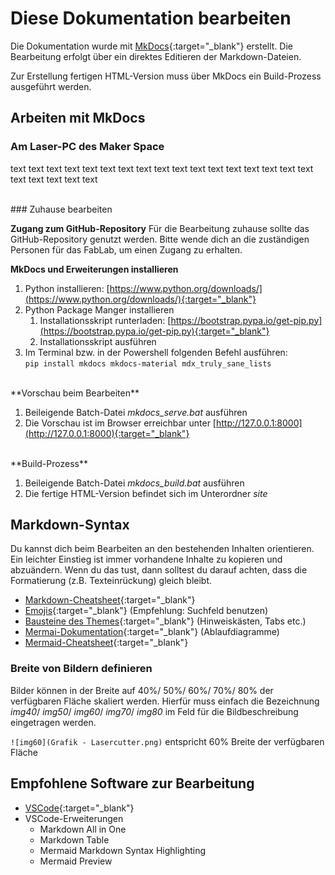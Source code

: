 # Diese Dokumentation bearbeiten

Die Dokumentation wurde mit [MkDocs](https://www.mkdocs.org/){:target="_blank"} erstellt. Die Bearbeitung erfolgt über ein direktes Editieren der Markdown-Dateien.

Zur Erstellung fertigen HTML-Version muss über MkDocs ein Build-Prozess ausgeführt werden.

## Arbeiten mit MkDocs

### Am Laser-PC des Maker Space
text text text text text text text text text text text text text text text text text text text text text text

<br>
### Zuhause bearbeiten

**Zugang zum GitHub-Repository**
Für die Bearbeitung zuhause sollte das GitHub-Repository genutzt werden. Bitte wende dich an die zuständigen Personen für das FabLab, um einen Zugang zu erhalten.

**MkDocs und Erweiterungen installieren**

1. Python installieren: [https://www.python.org/downloads/](https://www.python.org/downloads/){:target="_blank"}
2. Python Package Manger installieren
   1. Installationsskript runterladen: [https://bootstrap.pypa.io/get-pip.py](https://bootstrap.pypa.io/get-pip.py){:target="_blank"}
   2. Installationsskript ausführen
3. Im Terminal bzw. in der Powershell folgenden Befehl ausführen:
<br>`pip install mkdocs mkdocs-material mdx_truly_sane_lists`

<br>
**Vorschau beim Bearbeiten**

1. Beileigende Batch-Datei *mkdocs_serve.bat* ausführen
3. Die Vorschau ist im Browser erreichbar unter [http://127.0.0.1:8000](http://127.0.0.1:8000){:target="_blank"}

<br>
**Build-Prozess**

1. Beileigende Batch-Datei *mkdocs_build.bat* ausführen
2. Die fertige HTML-Version befindet sich im Unterordner *site*

## Markdown-Syntax
Du kannst dich beim Bearbeiten an den bestehenden Inhalten orientieren. Ein leichter Einstieg ist immer vorhandene Inhalte zu kopieren und abzuändern. Wenn du das tust, dann solltest du darauf achten, dass die Formatierung (z.B. Texteinrückung) gleich bleibt.

- [Markdown-Cheatsheet](https://www.markdownguide.org/cheat-sheet/){:target="_blank"}
- [Emojis](https://squidfunk.github.io/mkdocs-material/reference/icons-emojis/){:target="_blank"} (Empfehlung: Suchfeld benutzen)
- [Bausteine des Themes](https://squidfunk.github.io/mkdocs-material/reference/admonitions/){:target="_blank"} (Hinweiskästen, Tabs etc.)
- [Mermai-Dokumentation](https://mermaid.js.org/intro/){:target="_blank"} (Ablaufdiagramme)
- [Mermaid-Cheatsheet](https://jojozhuang.github.io/tutorial/mermaid-cheat-sheet/){:target="_blank"}

### Breite von Bildern definieren
Bilder können in der Breite auf 40%/ 50%/ 60%/ 70%/ 80% der verfügbaren Fläche skaliert werden. Hierfür muss einfach die Bezeichnung *img40*/ *img50*/ *img60*/ *img70*/ *img80* im Feld für die Bildbeschreibung eingetragen werden.

`![img60](Grafik - Lasercutter.png)` entspricht 60% Breite der verfügbaren Fläche

## Empfohlene Software zur Bearbeitung

- [VSCode](https://code.visualstudio.com/){:target="_blank"}
- VSCode-Erweiterungen
  - Markdown All in One
  - Markdown Table
  - Mermaid Markdown Syntax Highlighting
  - Mermaid Preview
